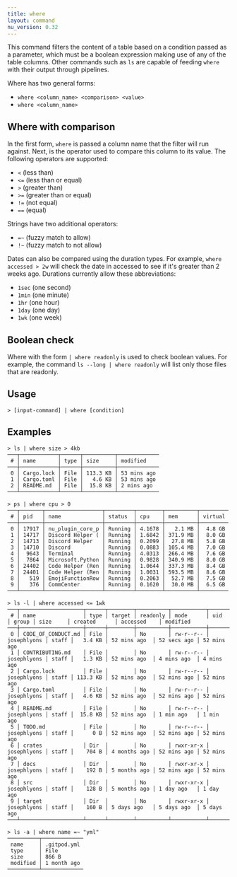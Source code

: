```yaml
---
title: where
layout: command
nu_version: 0.32
---
```


This command filters the content of a table based on a condition passed as a parameter, which must be a boolean expression making use of any of the table columns. Other commands such as `ls` are capable of feeding `where` with their output through pipelines.

Where has two general forms:

- `where <column_name> <comparison> <value>`
- `where <column_name>`

## Where with comparison

In the first form, `where` is passed a column name that the filter will run against. Next, is the operator used to compare this column to its value. The following operators are supported:

- `<` (less than)
- `<=` (less than or equal)
- `>` (greater than)
- `>=` (greater than or equal)
- `!=` (not equal)
- `==` (equal)

Strings have two additional operators:

- `=~` (fuzzy match to allow)
- `!~` (fuzzy match to not allow)

Dates can also be compared using the duration types. For example, `where accessed > 2w` will check the date in accessed to see if it's greater than 2 weeks ago. Durations currently allow these abbreviations:

- `1sec` (one second)
- `1min` (one minute)
- `1hr` (one hour)
- `1day` (one day)
- `1wk` (one week)

## Boolean check

Where with the form `| where readonly` is used to check boolean values. For example, the command `ls --long | where readonly` will list only those files that are readonly.

## Usage

```shell
> [input-command] | where [condition]
```

## Examples

```shell
> ls | where size > 4kb
───┬────────────┬──────┬──────────┬─────────────
 # │ name       │ type │ size     │ modified
───┼────────────┼──────┼──────────┼─────────────
 0 │ Cargo.lock │ File │ 113.3 KB │ 53 mins ago
 1 │ Cargo.toml │ File │   4.6 KB │ 53 mins ago
 2 │ README.md  │ File │  15.8 KB │ 2 mins ago
───┴────────────┴──────┴──────────┴─────────────
```

```shell
> ps | where cpu > 0
───┬───────┬──────────────────┬─────────┬────────┬──────────┬─────────
 # │ pid   │ name             │ status  │ cpu    │ mem      │ virtual
───┼───────┼──────────────────┼─────────┼────────┼──────────┼─────────
 0 │ 17917 │ nu_plugin_core_p │ Running │ 4.1678 │   2.1 MB │  4.8 GB
 1 │ 14717 │ Discord Helper ( │ Running │ 1.6842 │ 371.9 MB │  8.0 GB
 2 │ 14713 │ Discord Helper   │ Running │ 0.2099 │  27.8 MB │  5.8 GB
 3 │ 14710 │ Discord          │ Running │ 0.0883 │ 105.4 MB │  7.0 GB
 4 │  9643 │ Terminal         │ Running │ 4.0313 │ 266.4 MB │  7.6 GB
 5 │  7864 │ Microsoft.Python │ Running │ 0.9828 │ 340.9 MB │  8.0 GB
 6 │ 24402 │ Code Helper (Ren │ Running │ 1.0644 │ 337.3 MB │  8.4 GB
 7 │ 24401 │ Code Helper (Ren │ Running │ 1.0031 │ 593.5 MB │  8.6 GB
 8 │   519 │ EmojiFunctionRow │ Running │ 0.2063 │  52.7 MB │  7.5 GB
 9 │   376 │ CommCenter       │ Running │ 0.1620 │  30.0 MB │  6.5 GB
───┴───────┴──────────────────┴─────────┴────────┴──────────┴─────────

```

```shell
> ls -l | where accessed <= 1wk
───┬────────────────────┬──────┬────────┬──────────┬───────────┬─────────────┬───────┬──────────┬──────────────┬─────────────┬─────────────
 # │ name               │ type │ target │ readonly │ mode      │ uid         │ group │ size     │ created      │ accessed    │ modified
───┼────────────────────┼──────┼────────┼──────────┼───────────┼─────────────┼───────┼──────────┼──────────────┼─────────────┼─────────────
 0 │ CODE_OF_CONDUCT.md │ File │        │ No       │ rw-r--r-- │ josephlyons │ staff │   3.4 KB │ 52 mins ago  │ 52 secs ago │ 52 mins ago
 1 │ CONTRIBUTING.md    │ File │        │ No       │ rw-r--r-- │ josephlyons │ staff │   1.3 KB │ 52 mins ago  │ 4 mins ago  │ 4 mins ago
 2 │ Cargo.lock         │ File │        │ No       │ rw-r--r-- │ josephlyons │ staff │ 113.3 KB │ 52 mins ago  │ 52 mins ago │ 52 mins ago
 3 │ Cargo.toml         │ File │        │ No       │ rw-r--r-- │ josephlyons │ staff │   4.6 KB │ 52 mins ago  │ 52 mins ago │ 52 mins ago
 4 │ README.md          │ File │        │ No       │ rw-r--r-- │ josephlyons │ staff │  15.8 KB │ 52 mins ago  │ 1 min ago   │ 1 min ago
 5 │ TODO.md            │ File │        │ No       │ rw-r--r-- │ josephlyons │ staff │      0 B │ 52 mins ago  │ 52 mins ago │ 52 mins ago
 6 │ crates             │ Dir  │        │ No       │ rwxr-xr-x │ josephlyons │ staff │    704 B │ 4 months ago │ 52 mins ago │ 52 mins ago
 7 │ docs               │ Dir  │        │ No       │ rwxr-xr-x │ josephlyons │ staff │    192 B │ 5 months ago │ 52 mins ago │ 52 mins ago
 8 │ src                │ Dir  │        │ No       │ rwxr-xr-x │ josephlyons │ staff │    128 B │ 5 months ago │ 1 day ago   │ 1 day ago
 9 │ target             │ Dir  │        │ No       │ rwxr-xr-x │ josephlyons │ staff │    160 B │ 5 days ago   │ 5 days ago  │ 5 days ago
───┴────────────────────┴──────┴────────┴──────────┴───────────┴─────────────┴───────┴──────────┴──────────────┴─────────────┴─────────────
```

```shell
> ls -a | where name =~ "yml"
──────────┬─────────────
 name     │ .gitpod.yml
 type     │ File
 size     │ 866 B
 modified │ 1 month ago
──────────┴─────────────
```
